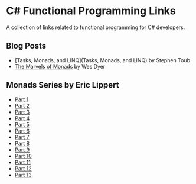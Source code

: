 # C# Functional Programming Links
A collection of links related to functional programming for C# developers.

## Blog Posts
* [Tasks, Monads, and LINQ](Tasks, Monads, and LINQ) by Stephen Toub
* [The Marvels of Monads](https://blogs.msdn.microsoft.com/wesdyer/2008/01/10/the-marvels-of-monads/) by Wes Dyer

## Monads Series by Eric Lippert
* [Part 1](https://ericlippert.com/2013/02/21/monads-part-one/)
* [Part 2](https://ericlippert.com/2013/02/25/monads-part-two/)
* [Part 3](https://ericlippert.com/2013/02/28/monads-part-three/)
* [Part 4](https://ericlippert.com/2013/03/04/monads-part-four/)
* [Part 5](https://ericlippert.com/2013/03/07/monads-part-five/)
* [Part 6](https://ericlippert.com/2013/03/11/monads-part-six/)
* [Part 7](https://ericlippert.com/2013/03/14/monads-part-seven/)
* [Part 8](https://ericlippert.com/2013/03/18/monads-part-eight/)
* [Part 9](https://ericlippert.com/2013/03/21/monads-part-nine/)
* [Part 10](https://ericlippert.com/2013/03/25/monads-part-ten/)
* [Part 11](https://ericlippert.com/2013/03/28/monads-part-eleven/)
* [Part 12](https://ericlippert.com/2013/04/02/monads-part-twelve/)
* [Part 13](https://ericlippert.com/2013/04/03/monads-part-thirteen/)

